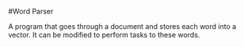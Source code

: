 #Word Parser

A program that goes through a document and stores each word into a vector. It can be modified to perform tasks to these words.
